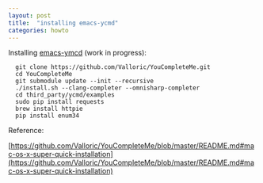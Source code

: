 ```yaml
---
layout: post
title:  "installing emacs-ycmd"
categories: howto
---
```


Installing [emacs-ymcd](https://github.com/abingham/emacs-ycmd) (work in progress):

```shell
  git clone https://github.com/Valloric/YouCompleteMe.git
  cd YouCompleteMe
  git submodule update --init --recursive
  ./install.sh --clang-completer --omnisharp-completer
  cd third_party/ycmd/examples
  sudo pip install requests
  brew install httpie
  pip install enum34
```

Reference:

[https://github.com/Valloric/YouCompleteMe/blob/master/README.md#mac-os-x-super-quick-installation](https://github.com/Valloric/YouCompleteMe/blob/master/README.md#mac-os-x-super-quick-installation)
